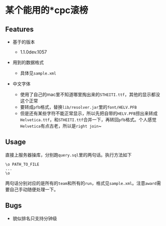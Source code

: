 # 某个能用的*cpc滚榜

## Features

* 基于的版本
  * 1.1.0dev.1057

* 用到的数据格式
  * 具体见`sample.xml`

* 中文字体
  * 使用了自己的mac里不知道哪里掏出来的`STHEITI.ttf`，其他的显示都没这个正常
  * 要转成`pfb`格式，替换`lib/resolver.jar`里的`font/HELV.PFB`
  * 但是还有某些字符不能正常显示，所以先把自带的`HELV.PFB`捞出来转成`Helvetica.ttf`，和`STHEITI.ttf`合并一下，再转回`pfb`格式。个人感觉`Helvetica`有点古老，所以是`right join`~

## Usage

直接上服务器操库，分别跑`query.sql`里的两句话。执行方法如下
```
\o PATH_TO_FILE
...
\o
```
两句话分别对应的是所有的`team`和所有的`run`，格式见`sample.xml`。注意`award`需要自己手动随便处理一下。

## Bugs

* 貌似排名只支持分钟级